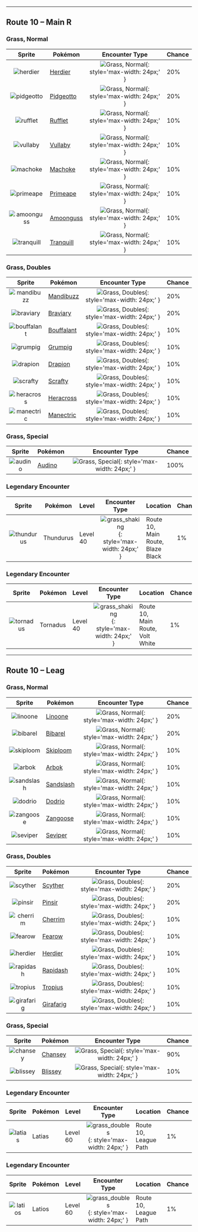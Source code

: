 

---

## Route 10 – Main R

### Grass, Normal

| Sprite | Pokémon | Encounter Type | Chance |
| :---: | --- | :---: | --- |
| ![herdier](../assets/sprites/herdier/front.gif) | [Herdier](../pokemon/herdier.md/) | ![Grass, Normal](../assets/encounter_types/grass_normal.png){: style='max-width: 24px;' } | 20% |
| ![pidgeotto](../assets/sprites/pidgeotto/front.gif) | [Pidgeotto](../pokemon/pidgeotto.md/) | ![Grass, Normal](../assets/encounter_types/grass_normal.png){: style='max-width: 24px;' } | 20% |
| ![rufflet](../assets/sprites/rufflet/front.gif) | [Rufflet](../pokemon/rufflet.md/) | ![Grass, Normal](../assets/encounter_types/grass_normal.png){: style='max-width: 24px;' } | 10% |
| ![vullaby](../assets/sprites/vullaby/front.gif) | [Vullaby](../pokemon/vullaby.md/) | ![Grass, Normal](../assets/encounter_types/grass_normal.png){: style='max-width: 24px;' } | 10% |
| ![machoke](../assets/sprites/machoke/front.gif) | [Machoke](../pokemon/machoke.md/) | ![Grass, Normal](../assets/encounter_types/grass_normal.png){: style='max-width: 24px;' } | 10% |
| ![primeape](../assets/sprites/primeape/front.gif) | [Primeape](../pokemon/primeape.md/) | ![Grass, Normal](../assets/encounter_types/grass_normal.png){: style='max-width: 24px;' } | 10% |
| ![amoonguss](../assets/sprites/amoonguss/front.gif) | [Amoonguss](../pokemon/amoonguss.md/) | ![Grass, Normal](../assets/encounter_types/grass_normal.png){: style='max-width: 24px;' } | 10% |
| ![tranquill](../assets/sprites/tranquill/front.gif) | [Tranquill](../pokemon/tranquill.md/) | ![Grass, Normal](../assets/encounter_types/grass_normal.png){: style='max-width: 24px;' } | 10%

### Grass, Doubles

| Sprite | Pokémon | Encounter Type | Chance |
| :---: | --- | :---: | --- |
| ![mandibuzz](../assets/sprites/mandibuzz/front.gif) | [Mandibuzz](../pokemon/mandibuzz.md/) | ![Grass, Doubles](../assets/encounter_types/grass_doubles.png){: style='max-width: 24px;' } | 20% |
| ![braviary](../assets/sprites/braviary/front.gif) | [Braviary](../pokemon/braviary.md/) | ![Grass, Doubles](../assets/encounter_types/grass_doubles.png){: style='max-width: 24px;' } | 20% |
| ![bouffalant](../assets/sprites/bouffalant/front.gif) | [Bouffalant](../pokemon/bouffalant.md/) | ![Grass, Doubles](../assets/encounter_types/grass_doubles.png){: style='max-width: 24px;' } | 10% |
| ![grumpig](../assets/sprites/grumpig/front.gif) | [Grumpig](../pokemon/grumpig.md/) | ![Grass, Doubles](../assets/encounter_types/grass_doubles.png){: style='max-width: 24px;' } | 10% |
| ![drapion](../assets/sprites/drapion/front.gif) | [Drapion](../pokemon/drapion.md/) | ![Grass, Doubles](../assets/encounter_types/grass_doubles.png){: style='max-width: 24px;' } | 10% |
| ![scrafty](../assets/sprites/scrafty/front.gif) | [Scrafty](../pokemon/scrafty.md/) | ![Grass, Doubles](../assets/encounter_types/grass_doubles.png){: style='max-width: 24px;' } | 10% |
| ![heracross](../assets/sprites/heracross/front.gif) | [Heracross](../pokemon/heracross.md/) | ![Grass, Doubles](../assets/encounter_types/grass_doubles.png){: style='max-width: 24px;' } | 10% |
| ![manectric](../assets/sprites/manectric/front.gif) | [Manectric](../pokemon/manectric.md/) | ![Grass, Doubles](../assets/encounter_types/grass_doubles.png){: style='max-width: 24px;' } | 10%

### Grass, Special

| Sprite | Pokémon | Encounter Type | Chance |
| :---: | --- | :---: | --- |
| ![audino](../assets/sprites/audino/front.gif) | [Audino](../pokemon/audino.md/) | ![Grass, Special](../assets/encounter_types/grass_special.png){: style='max-width: 24px;' } | 100% |

### Legendary Encounter

| Sprite | Pokémon | Level | Encounter Type | Location | Chance |
| :---: | --- | --- | :---: | --- | --- |
| ![thundurus](../assets/sprites/thundurus/front.gif) | Thundurus | Level 40 | ![grass_shaking](../assets/encounter_types/grass_shaking.png){: style='max-width: 24px;' } | Route 10,<br>Main Route,<br>Blaze Black | 1% |

### Legendary Encounter

| Sprite | Pokémon | Level | Encounter Type | Location | Chance |
| :---: | --- | --- | :---: | --- | --- |
| ![tornadus](../assets/sprites/tornadus/front.gif) | Tornadus | Level 40 | ![grass_shaking](../assets/encounter_types/grass_shaking.png){: style='max-width: 24px;' } | Route 10,<br>Main Route,<br>Volt White | 1%

---

## Route 10 – Leag

### Grass, Normal

| Sprite | Pokémon | Encounter Type | Chance |
| :---: | --- | :---: | --- |
| ![linoone](../assets/sprites/linoone/front.gif) | [Linoone](../pokemon/linoone.md/) | ![Grass, Normal](../assets/encounter_types/grass_normal.png){: style='max-width: 24px;' } | 20% |
| ![bibarel](../assets/sprites/bibarel/front.gif) | [Bibarel](../pokemon/bibarel.md/) | ![Grass, Normal](../assets/encounter_types/grass_normal.png){: style='max-width: 24px;' } | 20% |
| ![skiploom](../assets/sprites/skiploom/front.gif) | [Skiploom](../pokemon/skiploom.md/) | ![Grass, Normal](../assets/encounter_types/grass_normal.png){: style='max-width: 24px;' } | 10% |
| ![arbok](../assets/sprites/arbok/front.gif) | [Arbok](../pokemon/arbok.md/) | ![Grass, Normal](../assets/encounter_types/grass_normal.png){: style='max-width: 24px;' } | 10% |
| ![sandslash](../assets/sprites/sandslash/front.gif) | [Sandslash](../pokemon/sandslash.md/) | ![Grass, Normal](../assets/encounter_types/grass_normal.png){: style='max-width: 24px;' } | 10% |
| ![dodrio](../assets/sprites/dodrio/front.gif) | [Dodrio](../pokemon/dodrio.md/) | ![Grass, Normal](../assets/encounter_types/grass_normal.png){: style='max-width: 24px;' } | 10% |
| ![zangoose](../assets/sprites/zangoose/front.gif) | [Zangoose](../pokemon/zangoose.md/) | ![Grass, Normal](../assets/encounter_types/grass_normal.png){: style='max-width: 24px;' } | 10% |
| ![seviper](../assets/sprites/seviper/front.gif) | [Seviper](../pokemon/seviper.md/) | ![Grass, Normal](../assets/encounter_types/grass_normal.png){: style='max-width: 24px;' } | 10%

### Grass, Doubles

| Sprite | Pokémon | Encounter Type | Chance |
| :---: | --- | :---: | --- |
| ![scyther](../assets/sprites/scyther/front.gif) | [Scyther](../pokemon/scyther.md/) | ![Grass, Doubles](../assets/encounter_types/grass_doubles.png){: style='max-width: 24px;' } | 20% |
| ![pinsir](../assets/sprites/pinsir/front.gif) | [Pinsir](../pokemon/pinsir.md/) | ![Grass, Doubles](../assets/encounter_types/grass_doubles.png){: style='max-width: 24px;' } | 20% |
| ![cherrim](../assets/sprites/cherrim/front.gif) | [Cherrim](../pokemon/cherrim.md/) | ![Grass, Doubles](../assets/encounter_types/grass_doubles.png){: style='max-width: 24px;' } | 10% |
| ![fearow](../assets/sprites/fearow/front.gif) | [Fearow](../pokemon/fearow.md/) | ![Grass, Doubles](../assets/encounter_types/grass_doubles.png){: style='max-width: 24px;' } | 10% |
| ![herdier](../assets/sprites/herdier/front.gif) | [Herdier](../pokemon/herdier.md/) | ![Grass, Doubles](../assets/encounter_types/grass_doubles.png){: style='max-width: 24px;' } | 10% |
| ![rapidash](../assets/sprites/rapidash/front.gif) | [Rapidash](../pokemon/rapidash.md/) | ![Grass, Doubles](../assets/encounter_types/grass_doubles.png){: style='max-width: 24px;' } | 10% |
| ![tropius](../assets/sprites/tropius/front.gif) | [Tropius](../pokemon/tropius.md/) | ![Grass, Doubles](../assets/encounter_types/grass_doubles.png){: style='max-width: 24px;' } | 10% |
| ![girafarig](../assets/sprites/girafarig/front.gif) | [Girafarig](../pokemon/girafarig.md/) | ![Grass, Doubles](../assets/encounter_types/grass_doubles.png){: style='max-width: 24px;' } | 10%

### Grass, Special

| Sprite | Pokémon | Encounter Type | Chance |
| :---: | --- | :---: | --- |
| ![chansey](../assets/sprites/chansey/front.gif) | [Chansey](../pokemon/chansey.md/) | ![Grass, Special](../assets/encounter_types/grass_special.png){: style='max-width: 24px;' } | 90% |
| ![blissey](../assets/sprites/blissey/front.gif) | [Blissey](../pokemon/blissey.md/) | ![Grass, Special](../assets/encounter_types/grass_special.png){: style='max-width: 24px;' } | 10% |

### Legendary Encounter

| Sprite | Pokémon | Level | Encounter Type | Location | Chance |
| :---: | --- | --- | :---: | --- | --- |
| ![latias](../assets/sprites/latias/front.gif) | Latias | Level 60 | ![grass_doubles](../assets/encounter_types/grass_doubles.png){: style='max-width: 24px;' } | Route 10,<br>League Path | 1% |

### Legendary Encounter

| Sprite | Pokémon | Level | Encounter Type | Location | Chance |
| :---: | --- | --- | :---: | --- | --- |
| ![latios](../assets/sprites/latios/front.gif) | Latios | Level 60 | ![grass_doubles](../assets/encounter_types/grass_doubles.png){: style='max-width: 24px;' } | Route 10,<br>League Path | 1% |
